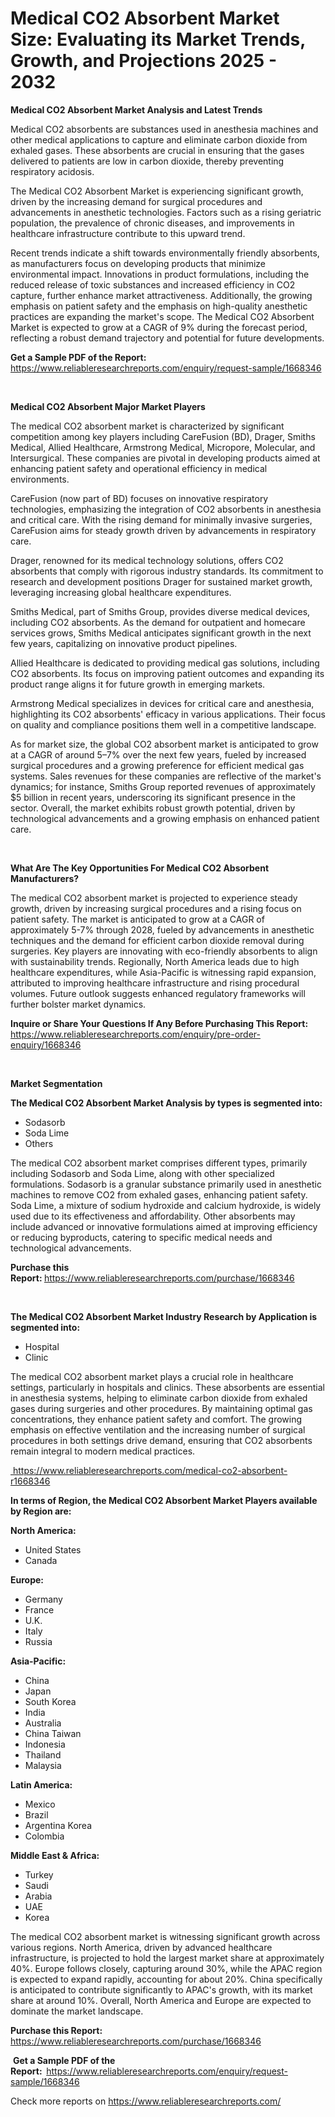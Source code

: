 <p><h1>Medical CO2 Absorbent Market Size: Evaluating its Market Trends, Growth, and Projections 2025 - 2032</h1></p><p><strong>Medical CO2 Absorbent Market Analysis and Latest Trends</strong></p>
<p><p>Medical CO2 absorbents are substances used in anesthesia machines and other medical applications to capture and eliminate carbon dioxide from exhaled gases. These absorbents are crucial in ensuring that the gases delivered to patients are low in carbon dioxide, thereby preventing respiratory acidosis. </p><p>The Medical CO2 Absorbent Market is experiencing significant growth, driven by the increasing demand for surgical procedures and advancements in anesthetic technologies. Factors such as a rising geriatric population, the prevalence of chronic diseases, and improvements in healthcare infrastructure contribute to this upward trend. </p><p>Recent trends indicate a shift towards environmentally friendly absorbents, as manufacturers focus on developing products that minimize environmental impact. Innovations in product formulations, including the reduced release of toxic substances and increased efficiency in CO2 capture, further enhance market attractiveness. Additionally, the growing emphasis on patient safety and the emphasis on high-quality anesthetic practices are expanding the market's scope. The Medical CO2 Absorbent Market is expected to grow at a CAGR of 9% during the forecast period, reflecting a robust demand trajectory and potential for future developments.</p></p>
<p><strong>Get a Sample PDF of the Report:&nbsp;</strong> <a href="https://www.reliableresearchreports.com/enquiry/request-sample/1668346?utm_campaign=2487&utm_medium=2&utm_source=Github&utm_content=ia&utm_term=08032025&utm_id=medical-co2-absorbent">https://www.reliableresearchreports.com/enquiry/request-sample/1668346</a></p>
<p>&nbsp;</p>
<p><strong>Medical CO2 Absorbent Major Market Players</strong></p>
<p><p>The medical CO2 absorbent market is characterized by significant competition among key players including CareFusion (BD), Drager, Smiths Medical, Allied Healthcare, Armstrong Medical, Micropore, Molecular, and Intersurgical. These companies are pivotal in developing products aimed at enhancing patient safety and operational efficiency in medical environments.</p><p>CareFusion (now part of BD) focuses on innovative respiratory technologies, emphasizing the integration of CO2 absorbents in anesthesia and critical care. With the rising demand for minimally invasive surgeries, CareFusion aims for steady growth driven by advancements in respiratory care.</p><p>Drager, renowned for its medical technology solutions, offers CO2 absorbents that comply with rigorous industry standards. Its commitment to research and development positions Drager for sustained market growth, leveraging increasing global healthcare expenditures.</p><p>Smiths Medical, part of Smiths Group, provides diverse medical devices, including CO2 absorbents. As the demand for outpatient and homecare services grows, Smiths Medical anticipates significant growth in the next few years, capitalizing on innovative product pipelines.</p><p>Allied Healthcare is dedicated to providing medical gas solutions, including CO2 absorbents. Its focus on improving patient outcomes and expanding its product range aligns it for future growth in emerging markets.</p><p>Armstrong Medical specializes in devices for critical care and anesthesia, highlighting its CO2 absorbents' efficacy in various applications. Their focus on quality and compliance positions them well in a competitive landscape.</p><p>As for market size, the global CO2 absorbent market is anticipated to grow at a CAGR of around 5–7% over the next few years, fueled by increased surgical procedures and a growing preference for efficient medical gas systems. Sales revenues for these companies are reflective of the market's dynamics; for instance, Smiths Group reported revenues of approximately $5 billion in recent years, underscoring its significant presence in the sector. Overall, the market exhibits robust growth potential, driven by technological advancements and a growing emphasis on enhanced patient care.</p></p>
<p>&nbsp;</p>
<p><strong>What Are The Key Opportunities For Medical CO2 Absorbent Manufacturers?</strong></p>
<p><p>The medical CO2 absorbent market is projected to experience steady growth, driven by increasing surgical procedures and a rising focus on patient safety. The market is anticipated to grow at a CAGR of approximately 5-7% through 2028, fueled by advancements in anesthetic techniques and the demand for efficient carbon dioxide removal during surgeries. Key players are innovating with eco-friendly absorbents to align with sustainability trends. Regionally, North America leads due to high healthcare expenditures, while Asia-Pacific is witnessing rapid expansion, attributed to improving healthcare infrastructure and rising procedural volumes. Future outlook suggests enhanced regulatory frameworks will further bolster market dynamics.</p></p>
<p><strong>Inquire or Share Your Questions If Any Before Purchasing This Report:</strong> <a href="https://www.reliableresearchreports.com/enquiry/pre-order-enquiry/1668346?utm_campaign=2487&utm_medium=2&utm_source=Github&utm_content=ia&utm_term=08032025&utm_id=medical-co2-absorbent">https://www.reliableresearchreports.com/enquiry/pre-order-enquiry/1668346</a></p>
<p>&nbsp;</p>
<p><strong>Market Segmentation</strong></p>
<p><strong>The Medical CO2 Absorbent Market Analysis by types is segmented into:</strong></p>
<p><ul><li>Sodasorb</li><li>Soda Lime</li><li>Others</li></ul></p>
<p><p>The medical CO2 absorbent market comprises different types, primarily including Sodasorb and Soda Lime, along with other specialized formulations. Sodasorb is a granular substance primarily used in anesthetic machines to remove CO2 from exhaled gases, enhancing patient safety. Soda Lime, a mixture of sodium hydroxide and calcium hydroxide, is widely used due to its effectiveness and affordability. Other absorbents may include advanced or innovative formulations aimed at improving efficiency or reducing byproducts, catering to specific medical needs and technological advancements.</p></p>
<p><strong>Purchase this Report:&nbsp;</strong><a href="https://www.reliableresearchreports.com/purchase/1668346?utm_campaign=2487&utm_medium=2&utm_source=Github&utm_content=ia&utm_term=08032025&utm_id=medical-co2-absorbent">https://www.reliableresearchreports.com/purchase/1668346</a></p>
<p>&nbsp;</p>
<p><strong>The Medical CO2 Absorbent Market Industry Research by Application is segmented into:</strong></p>
<p><ul><li>Hospital</li><li>Clinic</li></ul></p>
<p><p>The medical CO2 absorbent market plays a crucial role in healthcare settings, particularly in hospitals and clinics. These absorbents are essential in anesthesia systems, helping to eliminate carbon dioxide from exhaled gases during surgeries and other procedures. By maintaining optimal gas concentrations, they enhance patient safety and comfort. The growing emphasis on effective ventilation and the increasing number of surgical procedures in both settings drive demand, ensuring that CO2 absorbents remain integral to modern medical practices.</p></p>
<p><a href="https://www.reliableresearchreports.com/medical-co2-absorbent-r1668346?utm_campaign=2487&utm_medium=2&utm_source=Github&utm_content=ia&utm_term=08032025&utm_id=medical-co2-absorbent">&nbsp;https://www.reliableresearchreports.com/medical-co2-absorbent-r1668346</a></p>
<p><strong>In terms of Region, the Medical CO2 Absorbent Market Players available by Region are:</strong></p>
<p>
    <p> <strong> North America: </strong>
        <ul>
            <li>United States</li>
            <li>Canada</li>
        </ul>
        </p> 
    <p> <strong> Europe: </strong>
        <ul>
            <li>Germany</li>
            <li>France</li>
            <li>U.K.</li>
            <li>Italy</li>
            <li>Russia</li>
        </ul>
        </p> 
    <p> <strong> Asia-Pacific: </strong>
        <ul>
            <li>China</li>
            <li>Japan</li>
            <li>South Korea</li>
            <li>India</li>
            <li>Australia</li>
            <li>China Taiwan</li>
            <li>Indonesia</li>
            <li>Thailand</li>
            <li>Malaysia</li>
        </ul>
        </p> 
    <p> <strong> Latin America: </strong>
        <ul>
            <li>Mexico</li>
            <li>Brazil</li>
            <li>Argentina Korea</li>
            <li>Colombia</li>
        </ul>
        </p> 
    <p> <strong> Middle East & Africa: </strong>
        <ul>
            <li>Turkey</li>
            <li>Saudi</li>
            <li>Arabia</li>
            <li>UAE</li>
            <li>Korea</li>
        </ul>
    </p>
    </p>
<p><p>The medical CO2 absorbent market is witnessing significant growth across various regions. North America, driven by advanced healthcare infrastructure, is projected to hold the largest market share at approximately 40%. Europe follows closely, capturing around 30%, while the APAC region is expected to expand rapidly, accounting for about 20%. China specifically is anticipated to contribute significantly to APAC's growth, with its market share at around 10%. Overall, North America and Europe are expected to dominate the market landscape.</p></p>
<p><strong>Purchase this Report: </strong><a href="https://www.reliableresearchreports.com/purchase/1668346?utm_campaign=2487&utm_medium=2&utm_source=Github&utm_content=ia&utm_term=08032025&utm_id=medical-co2-absorbent">https://www.reliableresearchreports.com/purchase/1668346</a></p>
<p>&nbsp;<strong>Get a Sample PDF of the Report:&nbsp;&nbsp;</strong><a href="https://www.reliableresearchreports.com/enquiry/request-sample/1668346?utm_campaign=2487&utm_medium=2&utm_source=Github&utm_content=ia&utm_term=08032025&utm_id=medical-co2-absorbent">https://www.reliableresearchreports.com/enquiry/request-sample/1668346</a></p>
<p><strong></strong></p>
<p>Check more reports on <a href="https://www.reliableresearchreports.com/?utm_campaign=2487&utm_medium=2&utm_source=Github&utm_content=ia&utm_term=08032025&utm_id=medical-co2-absorbent">https://www.reliableresearchreports.com/</a></p>